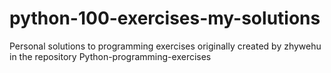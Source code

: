 # python-100-exercises-my-solutions
Personal solutions to programming exercises originally created by zhywehu in the repository Python-programming-exercises
